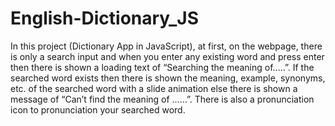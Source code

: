 # English-Dictionary_JS
In this project (Dictionary App in JavaScript), at first, on the webpage, there is only a search input and when you enter any existing word and press enter then there is shown a loading text of “Searching the meaning of…..”.  If the searched word exists then there is shown the meaning, example, synonyms, etc. of the searched word with a slide animation else there is shown a message of “Can’t find the meaning of ……”. There is also a pronunciation icon to pronunciation your searched word.
